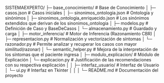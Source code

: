 SISTEMAEXPERTO/
├─ base_conocimiento/                      # Base de Conocimiento
│  ├─ casos.json                           # Casos iniciales
│  ├─ sinonimos_ontologia.json             # Ontología y sinónimos
│  ├─ sinonimos_ontologia_enriquecido.json # Los sinónimos extendidos que derivan de los sinonimos_ontologia
│  ├─ modelos.py                           # Definición de Caso y BaseDeCasos
│  └─ almacenamiento.py                    # Guardado y carga
│
├─ motor_inferencia/                       # Motor de Inferencia (Razonamiento CBR)
│  ├─ representacion.py                    # Normalización y vectorización de síntomas
│  └─ razonador.py                         # Permite analizar y recuperar los casos con mayor similitud(razonar)
│  └─ semantic_helper.py                   # Mejora de la interpretación de los síntomas que el paciente ingresa
│
├─ modulo_explicacion/                     # Módulo de Explicación
│  └─ explicacion.py                       # Justificación de las recomendaciones con su respectiva explicación
│
│
├─ interfaz_usuario/                       # Interfaz de Usuario
│  └─ ui.py                                # Interfaz en Tkinter
│
│
│
└─ README.md                               # Documentación del proyecto

